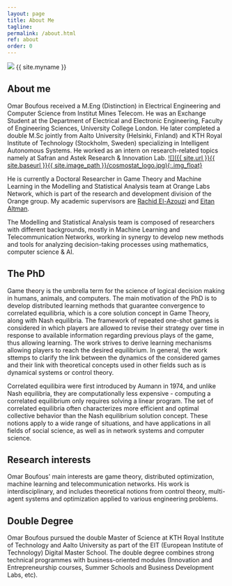 ```yaml
---
layout: page
title: About Me
tagline:
permalink: /about.html
ref: about
order: 0
---
```


<div class="about-image-container">
  <img src="{{ site.url }}{{ site.baseurl }}{{ site.image_path }}/omar.JPG" class="about-image">
  <span class="about-name">{{ site.myname }}</span><br>
</div>


## About me

Omar Boufous received a M.Eng (Distinction) in Electrical Engineering and Computer Science from Institut Mines Telecom. He was an Exchange Student at the Department of Electrical and Electronic Engineering, Faculty of Engineering Sciences, University College London. He later completed a double M.Sc jointly from Aalto University (Helsinki, Finland) and KTH Royal Institute of Technology (Stockholm, Sweden) specializing in Intelligent Autonomous Systems. He worked as an intern on research-related topics namely at Safran and Astek Research & Innovation Lab.
[![]({{ site.url }}{{ site.baseurl }}{{ site.image_path }}/cosmostat_logo.jpg){:.img_float}](http://www.cosmostat.org/)

He is currently a Doctoral Researcher in Game Theory and Machine Learning in the Modelling and Statistical Analysis team at Orange Labs Network, which is part of the research and development division of the Orange group. My academic supervisors are [Rachid El-Azouzi](https://scholar.google.com/citations?user=Tvto5qkAAAAJ&hl=en) and [Eitan Altman](https://scholar.google.com/citations?user=pEfJPS0AAAAJ&hl=en).

The Modelling and Statistical Analysis team is composed of researchers with different backgrounds, mostly in Machine Learning and Telecommunication Networks, working in synergy to develop new methods and tools for analyzing decision-taking processes using mathematics, computer science & AI. 

## The PhD

Game theory is the umbrella term for the science of logical decision making in humans, animals, and computers. The main motivation of the PhD is to develop distributed learning methods that guarantee convergence to correlated equilibria, which is a core solution concept in Game Theory, along with Nash equilibria. 
The framework of repeated one-shot games is considered in which players are allowed to revise their strategy over time in response to available information regarding previous plays of the game, thus allowing learning. The work strives to derive learning mechanisms allowing players to reach the desired equilibrium.
In general, the work sttemps to clarify the link between the dynamics of the considered games and their link with theoretical concepts used in other fields such as is dynamical systems or control theory.

Correlated equilibira were first introduced by Aumann in 1974, and unlike Nash equilibria, they are computationally less expensive - computing a correlated equilibrium only requires solving a linear program. The set of correlated equilibria often characterizes more efficient and optimal collective behavior than the Nash equilibrium solution concept.
These notions apply to a wide range of situations, and have applications in all fields of social science, as well as in network systems and computer science. 


## Research interests

Omar Boufous' main interests are game theory, distributed optimization, machine learning and telecommunication networks. His work is interdisciplinary, and includes theoretical notions from control theory, multi-agent systems and optimization applied to various engineering problems.


## Double Degree

Omar Boufous pursued the double Master of Science at KTH Royal Institute of Technology and Aalto University as part of the EIT (European Institute of Technology) Digital Master School. The double degree combines strong technical programmes with business-oriented modules (Innovation and Entrepreneurship courses, Summer Schools and Business Development Labs, etc).
